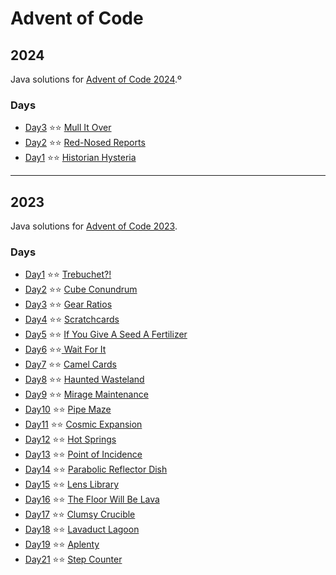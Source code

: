 # Advent of Code

## 2024

Java solutions for [Advent of Code 2024](https://adventofcode.com/2024).º

### Days
- [Day3](https://github.com/jpl25658/advent-of-code/blob/main/src/main/java/org/jpl/advent/year24/days/Day3.java) ⭐⭐ [Mull It Over](https://adventofcode.com/2024/day/3)
- [Day2](https://github.com/jpl25658/advent-of-code/blob/main/src/main/java/org/jpl/advent/year24/days/Day2.java) ⭐⭐ [Red-Nosed Reports](https://adventofcode.com/2024/day/2)
- [Day1](https://github.com/jpl25658/advent-of-code/blob/main/src/main/java/org/jpl/advent/year24/days/Day1.java) ⭐⭐ [Historian Hysteria](https://adventofcode.com/2024/day/1)

---

## 2023

Java solutions for [Advent of Code 2023](https://adventofcode.com/2023).

### Days

- [Day1](https://github.com/jpl25658/advent-of-code/blob/main/src/main/java/org/jpl/advent/year23/days/Day1.java) ⭐⭐ [Trebuchet?!](https://adventofcode.com/2023/day/1)
- [Day2](https://github.com/jpl25658/advent-of-code/blob/main/src/main/java/org/jpl/advent/year23/days/Day2.java) ⭐⭐ [Cube Conundrum](https://adventofcode.com/2023/day/2)
- [Day3](https://github.com/jpl25658/advent-of-code/blob/main/src/main/java/org/jpl/advent/year23/days/Day3.java) ⭐⭐ [Gear Ratios](https://adventofcode.com/2023/day/3)
- [Day4](https://github.com/jpl25658/advent-of-code/blob/main/src/main/java/org/jpl/advent/year23/days/Day4.java) ⭐⭐ [Scratchcards](https://adventofcode.com/2023/day/4)
- [Day5](https://github.com/jpl25658/advent-of-code/blob/main/src/main/java/org/jpl/advent/year23/days/Day5.java) ⭐⭐ [If You Give A Seed A Fertilizer](https://adventofcode.com/2023/day/15)
- [Day6](https://github.com/jpl25658/advent-of-code/blob/main/src/main/java/org/jpl/advent/year23/days/Day6.java) ⭐⭐[ Wait For It](https://adventofcode.com/2023/day/6)
- [Day7](https://github.com/jpl25658/advent-of-code/blob/main/src/main/java/org/jpl/advent/year23/days/Day7.java) ⭐⭐ [Camel Cards](https://adventofcode.com/2023/day/7)
- [Day8](https://github.com/jpl25658/advent-of-code/blob/main/src/main/java/org/jpl/advent/year23/days/Day8.java) ⭐⭐ [Haunted Wasteland](https://adventofcode.com/2023/day/8)
- [Day9](https://github.com/jpl25658/advent-of-code/blob/main/src/main/java/org/jpl/advent/year23/days/Day9.java) ⭐⭐ [Mirage Maintenance](https://adventofcode.com/2023/day/9)
- [Day10](https://github.com/jpl25658/advent-of-code/blob/main/src/main/java/org/jpl/advent/year23/days/Day10.java) ⭐⭐ [Pipe Maze](https://adventofcode.com/2023/day/10)
- [Day11](https://github.com/jpl25658/advent-of-code/blob/main/src/main/java/org/jpl/advent/year23/days/Day11.java) ⭐⭐ [Cosmic Expansion](https://adventofcode.com/2023/day/11)
- [Day12](https://github.com/jpl25658/advent-of-code/blob/main/src/main/java/org/jpl/advent/year23/days/Day12.java) ⭐⭐ [Hot Springs](https://adventofcode.com/2023/day/12)
- [Day13](https://github.com/jpl25658/advent-of-code/blob/main/src/main/java/org/jpl/advent/year23/days/Day13.java) ⭐⭐ [Point of Incidence](https://adventofcode.com/2023/day/13)
- [Day14](https://github.com/jpl25658/advent-of-code/blob/main/src/main/java/org/jpl/advent/year23/days/Day14.java) ⭐⭐ [Parabolic 
  Reflector Dish](https://adventofcode.com/2023/day/14)
- [Day15](https://github.com/jpl25658/advent-of-code/blob/main/src/main/java/org/jpl/advent/year23/days/Day15.java) ⭐⭐ [Lens Library](https://adventofcode.com/2023/day/15)
- [Day16](https://github.com/jpl25658/advent-of-code/blob/main/src/main/java/org/jpl/advent/year23/days/Day16.java) ⭐⭐ [The Floor Will 
  Be Lava](https://adventofcode.com/2023/day/16)
- [Day17](https://github.com/jpl25658/advent-of-code/blob/main/src/main/java/org/jpl/advent/year23/days/Day17.java) ⭐⭐ [Clumsy Crucible](https://adventofcode.com/2023/day/17)
- [Day18](https://github.com/jpl25658/advent-of-code/blob/main/src/main/java/org/jpl/advent/year23/days/Day18.java) ⭐⭐ [Lavaduct Lagoon](https://adventofcode.com/2023/day/18)
- [Day19](https://github.com/jpl25658/advent-of-code/blob/main/src/main/java/org/jpl/advent/year23/days/Day19.java) ⭐⭐ [Aplenty](https://adventofcode.com/2023/day/19)
- [Day21](https://github.com/jpl25658/advent-of-code/blob/main/src/main/java/org/jpl/advent/year23/days/Day21.java) ⭐⭐ [Step Counter](https://adventofcode.com/2023/day/21)



